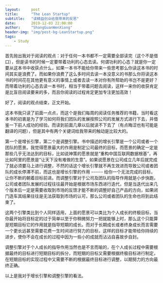 ```yaml
---
layout:     post
title:      "The Lean Startup"
subtitle:   "读精益创业给我带来的反思"
date:       2019-12-03 22:00:00
author:     "ShangGuanWenXiong"
header-img: "img/post-bg-LeanStartup.png"
tags:
    - Study
---
```


首先抛出我对于阅读的观点：对于任何一本书都不一定需要全部读完（这个不是借口），但是读书的时候一定要带着功利的心态去读。何谓功利的心态？就是你一定要从这本书中收获点什么，如果一本书不能给你带来一些思考那么你读这本书的时间其实是浪费了。而如果你浪费了这么多时间去读一本没意义的书那么你将读这本书的时间花在其他更有意义的事情上或者去读一本对你有所帮助的书岂不是更好？而带着功利的心态去读一本书时，相当于带着问题去阅读，这样一来你的收获肯定是比盲目阅读要来的多，而且你阅读的过程肯定更加专注更加高效！

好了，阅读的观点结束，正文开始。

这本书我只读了前面一点点，而这个是我们每周的阅读任务推荐的书籍，当时看这本书的初衷是为了学习如何将我们团队的发展按照公司的发展方式进行下去，并借鉴一下前人成功的经验。而读到前面几章以后就读不下去了（有点晦涩也有可能是翻译的问题），但是其中有两个关键词给我带来的触动是比较大的。

第一个是增长引擎，第二个是调整引擎。书中描述的增长引擎是一个公司或者一个团队的愿景。我觉得愿景最大的作用是制定公司最终的目标，而愿景的确定一定是那些几乎无法达到的目标，比如说神策的愿景就是“重构中国互联网数据根基”，再比如阿里的愿景是“让天下没有难做的生意”。如果说愿景在公司成立几年后就完成了就必须要马上进行调整，不然的话这个增长引擎就不再生效进而导致公司或者团队的成长停滞不前，而这也是增长引擎的作用 ------ 给你一个无法完成的目标，让你不断的朝着目标前进。而调整引擎对于公司及团队的指导作用就是小步快跑，公司或者团队发展的过程往往最开始是根据市场东西进行迭代，但是当迭代出来几个版本后一定是需要收取到市场的反馈才能不断的调整好自己产品的方向，如果闭门造车其结果往往是无法获取到市场的认可，那么公司或者团队的生命也将到此结束了。

这两个引擎类比到个人同样适用，上面的愿景可以类比为个人成长的终极目标，当你最开始将目标定的过于简单以至于你稍微努力一把就能够上时，那么这个只能算是短期目标它的作用就是指导短期的成长。而对于长期成长或者终身成长而言需要一个更长远甚至需要花费一生时间进行努力的目标，这样的目标才能带给你持续的进步，使你不会在成长的过程中因为一些小的成就而沾沾自喜故步自封。

调整引擎对于个人成长的指导作用当然也是不言而喻的，在个人成长过程中需要根据最终的目标进行短期目标的拆分，而短期的目标又需要根据终极目标进行制定，在短期目标的实现过程中又需要不断的根据最终目标进行调整，以期努力的方向最终正确。

以上是我对于增长引擎和调整引擎的看法。
